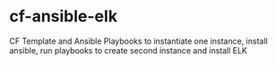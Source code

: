 # cf-ansible-elk
CF Template and Ansible Playbooks to instantiate one instance, install ansible, run playbooks to create second instance and install ELK

